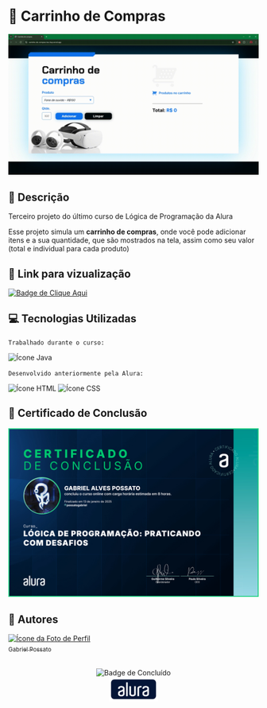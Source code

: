 # 🛒 Carrinho de Compras

<img src = "assets/Demonstração.gif" alt = "GIF da demonstração do site"/>

## 📰 Descrição

Terceiro projeto do último curso de Lógica de Programação da Alura

Esse projeto simula um **carrinho de compras**, onde você pode adicionar itens e a sua quantidade, que são mostrados na tela, assim como seu valor (total e individual para cada produto)

## 🔗 Link para vizualização

<a href = "https://carrinho-de-compras-tau-bay.vercel.app/"> <img alt="Badge de Clique Aqui" src="https://img.shields.io/badge/CLIQUE%20AQUI-blue?style=for-the-badge"> </a>

## 💻 Tecnologias Utilizadas
`Trabalhado durante o curso:`

<img src="https://cdn.jsdelivr.net/gh/devicons/devicon@latest/icons/javascript/javascript-original.svg" height = "40" alt = "Ícone Java"/> 

`Desenvolvido anteriormente pela Alura:`

<img src="https://cdn.jsdelivr.net/gh/devicons/devicon@latest/icons/html5/html5-original.svg" height = "40" alt = "Ícone HTML"/> <img src="https://cdn.jsdelivr.net/gh/devicons/devicon@latest/icons/css3/css3-original.svg" height = "40" alt = "Ícone CSS"/>

## 🏅 Certificado de Conclusão 

<img src = "assets/Certificado.jpg" alt = "Certificado de Conclusão da Alura"/>

## 🙋 Autores
[<img loading="lazy" src="https://avatars.githubusercontent.com/u/136634888?v=4" width=80 alt = "Ícone da Foto de Perfil"> <br> <sub> Gabriel Possato </sub>](https://github.com/possatogabriel)
<br>
<br>
<p align = "center"> <img alt="Badge de Concluído" src="https://img.shields.io/badge/STATUS%20%20%20%20%20%20%20%20%20%20%20%20%20%20%20-conclu%C3%ADdo-green?style=for-the-badge"> <br/> <img src = "assets/alura1.png" height = "50" alt = "Logo da Alura"></p>
